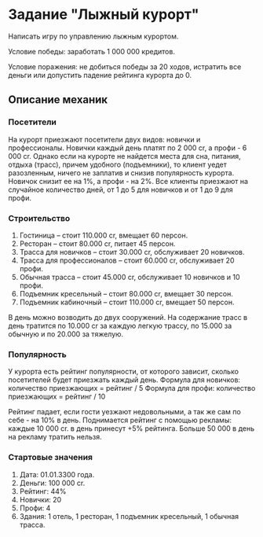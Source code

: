 # Задание "Лыжный курорт"
Написать игру по управлению лыжным курортом. 

Условие победы: заработать 1 000 000 кредитов.

Условие поражения: не добиться победы за 20 ходов, истратить все деньги или допустить падение рейтинга курорта до 0.

## Описание механик

### Посетители
На курорт приезжают посетители двух видов: новички и профессионалы.
Новички каждый день платят по 2 000 cr, а профи - 6 000 cr. 
Однако если на курорте не найдется места для сна, питания, отдыха (трасс), причем удобного (подъемники), то клиент уедет разозленным, ничего не заплатив и снизив популярность курорта. Новичок снизит ее на 1%, а профи - на 2%.
Все клиенты приезжают на случайное количество дней, от 1 до 5 для новичков и от 1 до 9 для профи.

### Строительство
1) Гостиница – стоит 110.000 cr, вмещает 60 персон.
2) Ресторан – стоит 80.000 cr, питает 45 персон.
3) Трасса для новичков – стоит 30.000 cr, обслуживает 20 новичков.
4) Трасса для профессионалов – стоит 60.000 cr, обслуживает 20 профи.
5) Обычная трасса – стоит 45.000 cr, обслуживает 10 новичков и 10 профи.
6) Подъемник кресельный – стоит 80.000 cr, вмещает 30 персон.
7) Подъемник кабиночный – стоит 110.000 cr, вмещает 50 персон.

В день можно возводить до двух сооружений. 
На содержание трасс в день тратится по 10.000 cr за каждую легкую трассу, по 15.000 за обычную и по 20.000 за тяжелую. 

### Популярность
У курорта есть рейтинг популярности, от которого зависит, сколько посетителей будет приезжать каждый день. 
Формула для новичков: количество приезжающих = рейтинг / 5
Формула для профи: количество приезжающих = рейтинг / 10

Рейтинг падает, если гости уезжают недовольными, а так же сам по себе - на 10% в день.
Поднимается рейтинг с помощью рекламы: каждые 10 000 cr. в день принесут +5% рейтинга. Больше 50 000 в день на рекламу тратить нельзя.

### Стартовые значения
1. Дата: 01.01.3300 года.
2. Деньги: 100 000 cr.
3. Рейтинг: 44%
4. Новички: 20
5. Профи: 4
6. Здания: 1 отель, 1 ресторан, 1 подъемник кресельный, 1 обычная трасса.
